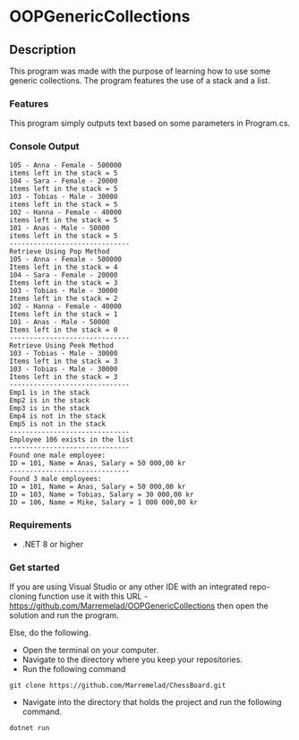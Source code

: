 # OOPGenericCollections

## Description
This program was made with the purpose of learning how to use some generic collections. The program features the use of a stack and a list.

### Features
This program simply outputs text based on some parameters in Program.cs.

### Console Output
```console
105 - Anna - Female - 500000
items left in the stack = 5
104 - Sara - Female - 20000
items left in the stack = 5
103 - Tobias - Male - 30000
items left in the stack = 5
102 - Hanna - Female - 40000
items left in the stack = 5
101 - Anas - Male - 50000
items left in the stack = 5
------------------------------
Retrieve Using Pop Method
105 - Anna - Female - 500000
Items left in the stack = 4
104 - Sara - Female - 20000
Items left in the stack = 3
103 - Tobias - Male - 30000
Items left in the stack = 2
102 - Hanna - Female - 40000
Items left in the stack = 1
101 - Anas - Male - 50000
Items left in the stack = 0
------------------------------
Retrieve Using Peek Method
103 - Tobias - Male - 30000
Items left in the stack = 3
103 - Tobias - Male - 30000
Items left in the stack = 3
------------------------------
Emp1 is in the stack
Emp2 is in the stack
Emp3 is in the stack
Emp4 is not in the stack
Emp5 is not in the stack
------------------------------
Employee 106 exists in the list
------------------------------
Found one male employee:
ID = 101, Name = Anas, Salary = 50 000,00 kr
------------------------------
Found 3 male employees:
ID = 101, Name = Anas, Salary = 50 000,00 kr
ID = 103, Name = Tobias, Salary = 30 000,00 kr
ID = 106, Name = Mike, Salary = 1 000 000,00 kr

```

### Requirements
* .NET 8 or higher

### Get started
If you are using Visual Studio or any other IDE with an integrated repo-cloning function use it with this URL - https://github.com/Marremelad/OOPGenericCollections
then open the solution and run the program.

Else, do the following.
* Open the terminal on your computer.
* Navigate to the directory where you keep your repositories.
* Run the following command
```console
git clone https://github.com/Marremelad/ChessBoard.git        
```
* Navigate into the directory that holds the project and run the following command.
```console
dotnet run
```







